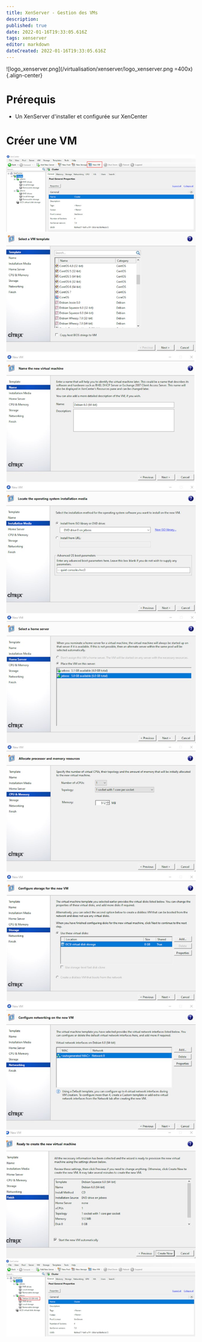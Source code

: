 ```yaml
---
title: XenServer - Gestion des VMs
description: 
published: true
date: 2022-01-16T19:33:05.616Z
tags: xenserver
editor: markdown
dateCreated: 2022-01-16T19:33:05.616Z
---
```


![logo_xenserver.png](/virtualisation/xenserver/logo_xenserver.png =400x){.align-center}
 
# Prérequis
- Un XenServer d'installer et configurée sur XenCenter

# Créer une VM

![xenserver-installvm_01.jpg](/virtualisation/xenserver/gestion_vm/xenserver-installvm_01.jpg)
![xenserver-installvm_02.jpg](/virtualisation/xenserver/gestion_vm/xenserver-installvm_02.jpg)
![xenserver-installvm_03.jpg](/virtualisation/xenserver/gestion_vm/xenserver-installvm_03.jpg)
![xenserver-installvm_04.jpg](/virtualisation/xenserver/gestion_vm/xenserver-installvm_04.jpg)
![xenserver-installvm_05.jpg](/virtualisation/xenserver/gestion_vm/xenserver-installvm_05.jpg)
![xenserver-installvm_06.jpg](/virtualisation/xenserver/gestion_vm/xenserver-installvm_06.jpg)
![xenserver-installvm_07.jpg](/virtualisation/xenserver/gestion_vm/xenserver-installvm_07.jpg)
![xenserver-installvm_08.jpg](/virtualisation/xenserver/gestion_vm/xenserver-installvm_08.jpg)
![xenserver-installvm_09.jpg](/virtualisation/xenserver/gestion_vm/xenserver-installvm_09.jpg)
![xenserver-installvm_10.jpg](/virtualisation/xenserver/gestion_vm/xenserver-installvm_10.jpg)